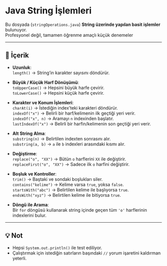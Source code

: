 # Java String İşlemleri

Bu dosyada (`stringOperations.java`) **String üzerinde yapılan basit işlemler** bulunuyor.  
Profesyonel değil, tamamen öğrenme amaçlı küçük denemeler 

---

## 📌 İçerik

- **Uzunluk**:  
  `length()` → String’in karakter sayısını döndürür.  

- **Büyük / Küçük Harf Dönüşümü**:  
  `toUpperCase()` → Hepsini büyük harfe çevirir.  
  `toLowerCase()` → Hepsini küçük harfe çevirir.  

- **Karakter ve Konum İşlemleri**:  
  `charAt(i)` → İstediğin index’teki karakteri döndürür.  
  `indexOf("x")` → Belirli bir harf/kelimenin ilk geçtiği yeri verir.  
  `indexOf("x", n)` → Aramayı `n` indexinden başlatır.  
  `lastIndexOf("x")` → Belirli bir harfin/kelimenin son geçtiği yeri verir.  

- **Alt String Alma**:  
  `substring(n)` → Belirtilen indexten sonrasını alır.  
  `substring(a, b)` → `a` ile `b` indexleri arasındaki kısmı alır.  

- **Değiştirme**:  
  `replace("o", "XX")` → Bütün `o` harflerini `XX` ile değiştirir.  
  `replaceFirst("o", "XX")` → Sadece ilk `o` harfini değiştirir.  

- **Boşluk ve Kontroller**:  
  `trim()` → Baştaki ve sondaki boşlukları siler.  
  `contains("kelime")` → Kelime varsa `true`, yoksa `false`.  
  `startsWith("abc")` → Belirtilen kelime ile başlıyorsa `true`.  
  `endsWith("xyz")` → Belirtilen kelime ile bitiyorsa `true`.  

- **Döngü ile Arama**:  
  Bir `for` döngüsü kullanarak string içinde geçen tüm `'o'` harflerinin indexlerini bulur.  

---

## 💡 Not
- Hepsi `System.out.println()` ile test ediliyor.  
- Çalıştırmak için istediğin satırların başındaki `//` yorum işaretini kaldırman yeterli.  
